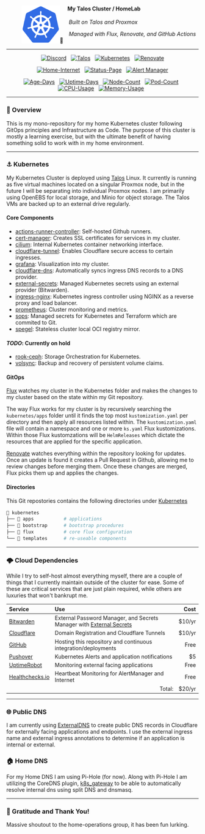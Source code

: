 <dl>
<dd>
<div>
<img src="https://raw.githubusercontent.com/kubernetes/kubernetes/master/logo/logo_with_border.svg" align="left" width="100px" height="100px"/>

#### &nbsp;&nbsp;&nbsp;&nbsp;&nbsp;&nbsp;My Talos Cluster / HomeLab

&nbsp;&nbsp;&nbsp;&nbsp;&nbsp;&nbsp;_Built on Talos and Proxmox_

&nbsp;&nbsp;&nbsp;&nbsp;&nbsp;&nbsp;_Managed with Flux, Renovate, and GitHub Actions_ 🤖

</div>
</dd>
</dl>

---

<div align="center">

[![Discord](https://img.shields.io/discord/673534664354430999?style=for-the-badge&label&logo=discord&logoColor=white&color=blue)](https://discord.gg/home-operations)&nbsp;&nbsp;
[![Talos](https://img.shields.io/endpoint?url=https%3A%2F%2Fkromgo.ewatkins.dev%2Fquery%3Fformat%3Dendpoint%26metric%3Dtalos_version&style=for-the-badge&logo=talos&logoColor=FF7300&color=222222&label=%20)](https://www.talos.dev/)&nbsp;&nbsp;
[![Kubernetes](https://img.shields.io/endpoint?url=https%3A%2F%2Fkromgo.ewatkins.dev%2Fquery%3Fformat%3Dendpoint%26metric%3Dkubernetes_version&style=for-the-badge&logo=kubernetes&logoColor=white&color=326CE5&label=%20)](https://kubernetes.io/)&nbsp;&nbsp;
[![Renovate](https://img.shields.io/github/actions/workflow/status/ewatkins/talos-cluster/renovate.yaml?branch=main&label=&logo=renovate&style=for-the-badge&color=blue)](https://github.com/ewatkins/talos-cluster/actions/workflows/renovate.yaml)

</div>

<div align="center">

[![Home-Internet](https://img.shields.io/endpoint?url=https%3A%2F%2Fhealthchecks.io%2Fb%2F2%2Ffbfbdbca-dcc6-4afb-b805-aa951be107ab.shields&label=Home%20Internet&style=for-the-badge&logo=tmobile&logoColor=white&labelColor=222222)](https://status.ewatkins.dev)&nbsp;&nbsp;
[![Status-Page](https://img.shields.io/uptimerobot/status/m797091225-baba12b223916efaf9441add?color=brightgreen&label=Status%20Page&style=for-the-badge&logo=statuspage&logoColor=white&labelColor=222222)](https://status.ewatkins.dev)&nbsp;&nbsp;
[![Alert Manager](https://img.shields.io/endpoint?url=https%3A%2F%2Fhealthchecks.io%2Fb%2F2%2Fac7b0558-1361-42ec-9f31-06d18a40aca8.shields&style=for-the-badge&logo=prometheus&logoColor=white&labelColor=222222)](https://status.ewatkins.dev)

</div>

<div align="center">

[![Age-Days](https://img.shields.io/endpoint?url=https%3A%2F%2Fkromgo.ewatkins.dev%2Fquery%3Fformat%3Dendpoint%26metric%3Dcluster_age_days&label=Age&style=for-the-badge&labelColor=222222)](https://github.com/kashalls/kromgo/)&nbsp;&nbsp;
[![Uptime-Days](https://img.shields.io/endpoint?url=https%3A%2F%2Fkromgo.ewatkins.dev%2Fquery%3Fformat%3Dendpoint%26metric%3Dcluster_uptime_days&label=Uptime&style=for-the-badge&labelColor=222222)](https://github.com/kashalls/kromgo/)&nbsp;&nbsp;
[![Node-Count](https://img.shields.io/endpoint?url=https%3A%2F%2Fkromgo.ewatkins.dev%2Fquery%3Fformat%3Dendpoint%26metric%3Dcluster_node_count&label=Nodes&style=for-the-badge&labelColor=222222)](https://github.com/kashalls/kromgo/)&nbsp;&nbsp;
[![Pod-Count](https://img.shields.io/endpoint?url=https%3A%2F%2Fkromgo.ewatkins.dev%2Fquery%3Fformat%3Dendpoint%26metric%3Dcluster_pod_count&label=Pods&style=for-the-badge&labelColor=222222)](https://github.com/kashalls/kromgo/)&nbsp;&nbsp;
[![CPU-Usage](https://img.shields.io/endpoint?url=https%3A%2F%2Fkromgo.ewatkins.dev%2Fquery%3Fformat%3Dendpoint%26metric%3Dcluster_cpu_usage&label=CPU&style=for-the-badge&labelColor=222222)](https://github.com/kashalls/kromgo/)&nbsp;&nbsp;
[![Memory-Usage](https://img.shields.io/endpoint?url=https%3A%2F%2Fkromgo.ewatkins.dev%2Fquery%3Fformat%3Dendpoint%26metric%3Dcluster_memory_usage&label=Memory&style=for-the-badge&labelColor=222222)](https://github.com/kashalls/kromgo/)&nbsp;&nbsp;

</div>

---

### 📖 Overview

This is my mono-repository for my home Kubernetes cluster following GitOps principles and Infrastructure as Code. The purpose of this cluster is mostly a learning exercise, but with the ultimate benefit of having something solid to work with in my home environment.

---

### ⚓ Kubernetes

My Kubernetes Cluster is deployed using [Talos](https://www.talos.dev/) Linux. It currently is running as five virtual machines located on a singular Proxmox node, but in the future I will be separating into individual Proxmox nodes. I am primarily using OpenEBS for local storage, and Minio for object storage. The Talos VMs are backed up to an external drive regularly.

#### Core Components

- [actions-runner-controller](https://github.com/actions/actions-runner-controller): Self-hosted Github runners.
- [cert-manager](https://github.com/cert-manager/cert-manager): Creates SSL certificates for services in my cluster.
- [cilium](https://github.com/cilium/cilium): Internal Kubernetes container networking interface.
- [cloudflare-tunnel](https://github.com/cloudflare/cloudflared): Enables Cloudflare secure access to certain ingresses.
- [grafana](https://grafana.com/): Visualization into my cluster.
- [cloudflare-dns](https://github.com/kubernetes-sigs/external-dns): Automatically syncs ingress DNS records to a DNS provider.
- [external-secrets](https://github.com/external-secrets/external-secrets): Managed Kubernetes secrets using an external provider (Bitwarden).
- [ingress-nginx](https://github.com/kubernetes/ingress-nginx): Kubernetes ingress controller using NGINX as a reverse proxy and load balancer.
- [prometheus](https://prometheus.io/): Cluster monitoring and metrics.
- [sops](https://github.com/getsops/sops): Managed secrets for Kubernetes and Terraform which are commited to Git.
- [spegel](https://github.com/spegel-org/spegel): Stateless cluster local OCI registry mirror.

#### _TODO_: Currently on hold

- [rook-ceph](https://github.com/rook/rook): Storage Orchestration for Kubernetes.
- [volsync](https://github.com/backube/volsync): Backup and recovery of persistent volume claims.

#### GitOps

[Flux](https://fluxcd.io) watches my cluster in the Kubernetes folder and makes the changes to my cluster based on the state within my Git repository.

The way Flux works for my cluster is by recursively searching the `kubernetes/apps` folder until it finds the top most `kustomization.yaml` per directory and then apply all resources listed within. The `kustomization.yaml` file will contain a namespace and one or more `ks.yaml` Flux kustomizations. Within those Flux kustomzations will be `HelmReleases` which dictate the resources that are applied for the specific application.

[Renovate](https://github.com/renovatebot/renovate) watches everything within the repository looking for updates. Once an update is found it creates a Pull Request in Github, allowing me to review changes before merging them. Once these changes are merged, Flux picks them up and applies the changes.

#### Directories

This Git repostories contains the following directories under [Kubernetes](https://github.com/ewatkins/talos-cluster/tree/main/kubernetes)

```sh
📁 kubernetes
├── 📁 apps           # applications
├── 📁 bootstrap      # bootstrap procedures
├── 📁 flux           # core flux configuration
└── 📁 templates      # re-useable components
```

---

### 🌩️ Cloud Dependencies

While I try to self-host almost everything myself, there are a couple of things that I currently maintain outside of the cluster for ease. Some of these are critical services that are just plain required, while others are luxuries that won't bankrupt me.

| Service                                     | Use                                                                                                         |   Cost |
| :------------------------------------------ | :---------------------------------------------------------------------------------------------------------- | -----: |
| [Bitwarden](https://bitwarden.com/)         | External Password Manager, and Secrets Manager with [External Secrets](https://external-secrets.io/)        | $10/yr |
| [Cloudflare](https://cloudflare.com/)       | Domain Registration and Cloudflare Tunnels                                                                  | $10/yr |
| [GitHub](https://github.com/)               | Hosting this repository and continuous integration/deployments                                              |   Free |
| [Pushover](https://pushover.net/)           | Kubernetes Alerts and application notifications                                                             |     $5 |
| [UptimeRobot](https://uptimerobot.com/)     | Monitoring external facing applications                                                                     |   Free |
| [Healthchecks.io](https://healthchecks.io/) | Heartbeat Monitoring for AlertManager and Internet                                                          |   Free |
|                                             | <div align="right">Total:</div>                                                                             | $20/yr |

---

### 🌐 Public DNS

I am currently using [ExternalDNS](https://github.com/kubernetes-sigs/external-dns) to create public DNS records in Cloudflare for externally facing applications and endpoints. I use the external ingress name and external ingress annotations to determine if an application is internal or external.

### 🏠 Home DNS

For my Home DNS I am using Pi-Hole (for now). Along with Pi-Hole I am utilizing the CoreDNS plugin, [k8s_gateway](https://github.com/ori-edge/k8s_gateway) to be able to automatically resolve internal dns using split DNS and dnsmasq.

---

### 🤝 Gratitude and Thank You!

Massive shoutout to the home-operations group, it has been fun lurking.
